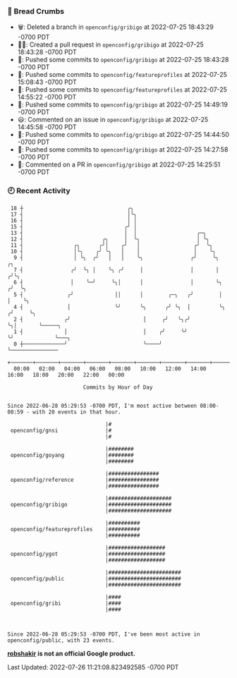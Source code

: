 ### 🍞 Bread Crumbs

 * 🗑: Deleted a branch in `openconfig/gribigo` at 2022-07-25 18:43:29 -0700 PDT
 * ✍🏼: Created a pull request in `openconfig/gribigo` at 2022-07-25 18:43:28 -0700 PDT
 * 🚢: Pushed some commits to `openconfig/gribigo` at 2022-07-25 18:43:28 -0700 PDT
 * 🚢: Pushed some commits to `openconfig/featureprofiles` at 2022-07-25 15:08:43 -0700 PDT
 * 🚢: Pushed some commits to `openconfig/featureprofiles` at 2022-07-25 14:55:22 -0700 PDT
 * 🚢: Pushed some commits to `openconfig/gribigo` at 2022-07-25 14:49:19 -0700 PDT
 * 😃: Commented on an issue in `openconfig/gribigo` at 2022-07-25 14:45:58 -0700 PDT
 * 🚢: Pushed some commits to `openconfig/gribigo` at 2022-07-25 14:44:50 -0700 PDT
 * 🚢: Pushed some commits to `openconfig/gribigo` at 2022-07-25 14:27:58 -0700 PDT
 * 💬: Commented on a PR in  `openconfig/gribigo` at 2022-07-25 14:25:51 -0700 PDT

### 🕘 Recent Activity
```
 18 ┼                                 ╭╮
 17 ┤                                 │╰╮
 16 ┤                                 │ │
 15 ┤                                ╭╯ │
 13 ┤                                │  │                   ╭─╮
 12 ┤                         ╭╮     │  ╰╮                  │ ╰╮
 11 ┤                ╭╮      ╭╯│    ╭╯   │                 ╭╯  ╰╮
 10 ┤                │╰╮    ╭╯ ╰╮   │    │                 │    ╰╮
  9 ┤                │ ╰╮  ╭╯   │   │    ╰╮               ╭╯     ╰╮      ╭╮
  7 ┤               ╭╯  ╰╮ │    ╰╮ ╭╯     │               │       │     ╭╯╰╮
  6 ┤               │    ╰─╯     ╰╮│      │               │       ╰╮   ╭╯  ╰╮
  5 ┤              ╭╯             ││      │        ╭─╮   ╭╯        │   │    ╰╮
  4 ┤              │              ╰╯      ╰╮      ╭╯ ╰╮  │         ╰╮ ╭╯     ╰╮
  2 ┤             ╭╯                       │     ╭╯   ╰╮╭╯          ╰╮│       ╰─────╮
  1 ┤             │                        │    ╭╯     ╰╯            ╰╯             ╰───╮
  0 ┼─────────────╯                        ╰────╯                                       ╰───────────────
    +───────+───────+───────+───────+───────+───────+───────+───────+───────+───────+───────+───────+────
  00:00   02:00   04:00   06:00   08:00   10:00   12:00   14:00   16:00   18:00   20:00   22:00   00:00   

						Commits by Hour of Day


Since 2022-06-28 05:29:53 -0700 PDT, I'm most active between 08:00-08:59 - with 20 events in that hour.

```



```
                               |#
 openconfig/gnsi               |#
                               |#

                               |########
 openconfig/goyang             |########
                               |########

                               |################
 openconfig/reference          |################
                               |################

                               |####################
 openconfig/gribigo            |####################
                               |####################

                               |##########
 openconfig/featureprofiles    |##########
                               |##########

                               |##################
 openconfig/ygot               |##################
                               |##################

                               |#######################
 openconfig/public             |#######################
                               |#######################

                               |####
 openconfig/gribi              |####
                               |####



Since 2022-06-28 05:29:53 -0700 PDT, I've been most active in openconfig/public, with 23 events.

```
**[robshakir](mailto:robjs@google.com) is not an official Google product.**  


Last Updated: 2022-07-26 11:21:08.823492585 -0700 PDT
